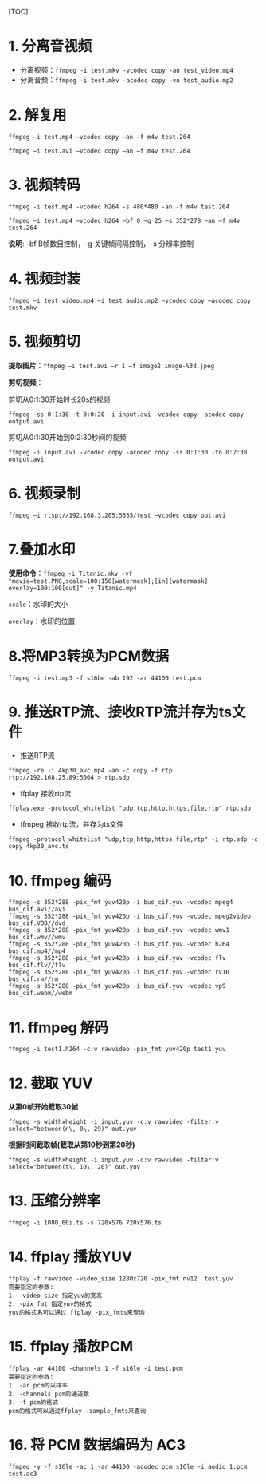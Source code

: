 [TOC]
# 1. 分离音视频
* 分离视频：`ffmpeg -i test.mkv -vcodec copy -an test_video.mp4`
* 分离音频：`ffmpeg -i test.mkv -acodec copy -vn test_audio.mp2`

# 2. 解复用
`ffmpeg –i test.mp4 –vcodec copy –an –f m4v test.264`

`ffmpeg –i test.avi –vcodec copy –an –f m4v test.264`

# 3. 视频转码

`ffmpeg -i test.mp4 -vcodec h264 -s 480*480 -an -f m4v test.264`

`ffmpeg –i test.mp4 –vcodec h264 –bf 0 –g 25 –s 352*278 –an –f m4v test.264`

**说明**: -bf B帧数目控制，-g 关键帧间隔控制，-s 分辨率控制

# 4. 视频封装

`ffmpeg –i test_video.mp4 –i test_audio.mp2 –vcodec copy –acodec copy test.mkv`

# 5. 视频剪切

**提取图片**：`ffmpeg –i test.avi –r 1 –f image2 image-%3d.jpeg`

**剪切视频**：

剪切从0:1:30开始时长20s的视频

`ffmpeg -ss 0:1:30 -t 0:0:20 -i input.avi -vcodec copy -acodec copy output.avi`

剪切从0:1:30开始到0:2:30秒间的视频

`ffmpeg -i input.avi -vcodec copy -acodec copy -ss 0:1:30 -to 0:2:30 output.avi`

# 6. 视频录制

`ffmpeg –i rtsp://192.168.3.205:5555/test –vcodec copy out.avi`

# 7.叠加水印

**使用命令**：`ffmpeg -i Titanic.mkv -vf "movie=test.PNG,scale=100:150[watermask];[in][watermask] overlay=100:100[out]" -y Titanic.mp4`

`scale`：水印的大小

`overlay`：水印的位置

# 8.将MP3转换为PCM数据

`ffmpeg -i test.mp3 -f s16be -ab 192 -ar 44100 test.pcm`


# 9. 推送RTP流、接收RTP流并存为ts文件

* 推送RTP流

`ffmpeg -re -i 4kp30_avc.mp4 -an -c copy -f rtp rtp://192.168.25.89:5004 > rtp.sdp`

* ffplay 接收rtp流

`ffplay.exe -protocol_whitelist "udp,tcp,http,https,file,rtp" rtp.sdp`

* ffmpeg 接收rtp流，并存为ts文件

`ffmpeg -protocol_whitelist "udp,tcp,http,https,file,rtp" -i rtp.sdp -c copy 4kp30_avc.ts`


# 10. ffmpeg 编码

```
ffmpeg -s 352*288 -pix_fmt yuv420p -i bus_cif.yuv -vcodec mpeg4 bus_cif.avi//avi
ffmpeg -s 352*288 -pix_fmt yuv420p -i bus_cif.yuv -vcodec mpeg2video bus_cif.VOB//dvd
ffmpeg -s 352*288 -pix_fmt yuv420p -i bus_cif.yuv -vcodec wmv1 bus_cif.wmv//wmv
ffmpeg -s 352*288 -pix_fmt yuv420p -i bus_cif.yuv -vcodec h264 bus_cif.mp4//mp4
ffmpeg -s 352*288 -pix_fmt yuv420p -i bus_cif.yuv -vcodec flv bus_cif.flv//flv
ffmpeg -s 352*288 -pix_fmt yuv420p -i bus_cif.yuv -vcodec rv10 bus_cif.rm//rm
ffmpeg -s 352*288 -pix_fmt yuv420p -i bus_cif.yuv -vcodec vp9 bus_cif.webm//webm

```

# 11. ffmpeg 解码

```
ffmpeg -i test1.h264 -c:v rawvideo -pix_fmt yuv420p test1.yuv
```

# 12. 截取 YUV 

**从第0帧开始截取30帧**

```
ffmpeg -s widthxheight -i input.yuv -c:v rawvideo -filter:v select="between(n\, 0\, 29)" out.yuv
```

**根据时间截取帧(截取从第10秒到第20秒)**

```
ffmpeg -s widthxheight -i input.yuv -c:v rawvideo -filter:v select="between(t\, 10\, 20)" out.yuv
```

# 13. 压缩分辨率

```
ffmpeg -i 1080_60i.ts -s 720x576 720x576.ts
```

# 14. ffplay 播放YUV
```
ffplay -f rawvideo -video_size 1280x720 -pix_fmt nv12  test.yuv
需要指定的参数:
1. -video_size 指定yuv的宽高
2. -pix_fmt 指定yuv的格式
yuv的格式名可以通过 ffplay -pix_fmts来查询
```

# 15. ffplay 播放PCM
```
ffplay -ar 44100 -channels 1 -f s16le -i test.pcm
需要指定的参数:
1. -ar pcm的采样率
2. -channels pcm的通道数
3. -f pcm的格式
pcm的格式可以通过ffplay -sample_fmts来查询
```

# 16. 将 PCM 数据编码为 AC3

```
ffmpeg -y -f s16le -ac 1 -ar 44100 -acodec pcm_s16le -i audio_1.pcm test.ac3
```